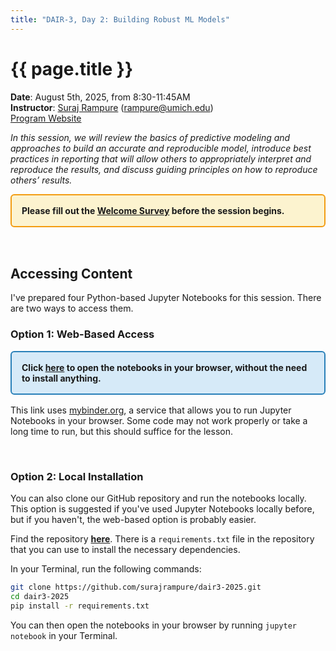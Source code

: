 ```yaml
---
title: "DAIR-3, Day 2: Building Robust ML Models"
---
```


# {{ page.title }}

**Date**: August 5th, 2025, from 8:30-11:45AM
<br>**Instructor**: [Suraj Rampure](../) (rampure@umich.edu)
<br>[Program Website](https://midas.umich.edu/events/dair-sa-2025/)

_In this session, we will review the basics of predictive modeling and approaches to build an accurate and reproducible model, introduce best practices in reporting that will allow others to appropriately interpret and reproduce the results, and discuss guiding principles on how to reproduce others’ results._

<div style="border: 2px solid #f39c12; background-color: #fcf3cf; padding: 16px; border-radius: 6px; margin-bottom: 16px;">
  <strong>Please fill out the <a href="https://forms.gle/keWxV9aieckgqoZb7" target="_blank">Welcome Survey</a> before the session begins.</strong>
</div>

<br>

## Accessing Content

I've prepared four Python-based Jupyter Notebooks for this session. There are two ways to access them.

### Option 1: Web-Based Access

<div style="border: 2px solid #2980b9; background-color: #d6eaf8; padding: 16px; border-radius: 6px; margin-bottom: 16px;">
  <strong>Click <a href="https://mybinder.org/v2/gh/surajrampure/dair3-2025/HEAD?urlpath=%2Fdoc%2Ftree%2Ffiles%2F01-intro-materials.ipynb" target="_blank">here</a> to open the notebooks in your browser, without the need to install anything.</strong>
</div>

 This link uses [mybinder.org](https://mybinder.org/), a service that allows you to run Jupyter Notebooks in your browser. Some code may not work properly or take a long time to run, but this should suffice for the lesson.

<br>

### Option 2: Local Installation

You can also clone our GitHub repository and run the notebooks locally. This option is suggested if you've used Jupyter Notebooks locally before, but if you haven't, the web-based option is probably easier.

Find the repository [**here**](https://github.com/surajrampure/dair3-2025). There is a `requirements.txt` file in the repository that you can use to install the necessary dependencies.

In your Terminal, run the following commands:

```bash
git clone https://github.com/surajrampure/dair3-2025.git
cd dair3-2025
pip install -r requirements.txt
```

You can then open the notebooks in your browser by running `jupyter notebook` in your Terminal.